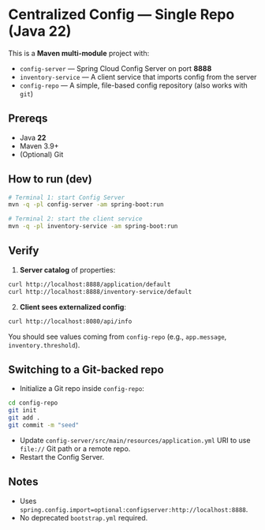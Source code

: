 # Centralized Config — Single Repo (Java 22)

This is a **Maven multi-module** project with:
- `config-server` — Spring Cloud Config Server on port **8888**
- `inventory-service` — A client service that imports config from the server
- `config-repo` — A simple, file-based config repository (also works with `git`)

## Prereqs
- Java **22**
- Maven 3.9+
- (Optional) Git

## How to run (dev)
```bash
# Terminal 1: start Config Server
mvn -q -pl config-server -am spring-boot:run

# Terminal 2: start the client service
mvn -q -pl inventory-service -am spring-boot:run
```

## Verify
1) **Server catalog** of properties:
```bash
curl http://localhost:8888/application/default
curl http://localhost:8888/inventory-service/default
```

2) **Client sees externalized config**:
```bash
curl http://localhost:8080/api/info
```

You should see values coming from `config-repo` (e.g., `app.message`, `inventory.threshold`).

## Switching to a Git-backed repo
- Initialize a Git repo inside `config-repo`:
```bash
cd config-repo
git init
git add .
git commit -m "seed"
```
- Update `config-server/src/main/resources/application.yml` URI to use `file://` Git path or a remote repo.
- Restart the Config Server.

## Notes
- Uses `spring.config.import=optional:configserver:http://localhost:8888`.
- No deprecated `bootstrap.yml` required.
